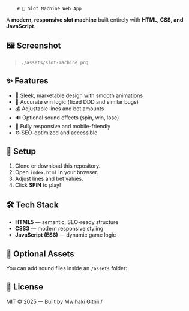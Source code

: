        # 🎰 Slot Machine Web App

A **modern, responsive slot machine** built entirely with **HTML, CSS, and JavaScript**.

## 🖼️ Screenshot

> `./assets/slot-machine.png`  
>



## ✨ Features
- 🎨 Sleek, marketable design with smooth animations
- 🧠 Accurate win logic (fixed DDD and similar bugs)
- 💰 Adjustable lines and bet amounts
- 🔊 Optional sound effects (spin, win, lose)
- 📱 Fully responsive and mobile-friendly
- ⚙️ SEO-optimized and accessible

## 🚀 Setup
1. Clone or download this repository.
2. Open `index.html` in your browser.
3. Adjust lines and bet values.
4. Click **SPIN** to play!

## 🛠️ Tech Stack    
- **HTML5** — semantic, SEO-ready structure  
- **CSS3** — modern responsive styling  
- **JavaScript (ES6)** — dynamic game logic  

## 📂 Optional Assets
You can add sound files inside an `/assets` folder:





## 📜 License
MIT © 2025 — Built by Mwihaki Githii /
